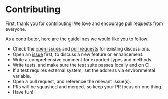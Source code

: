 # Contributing

First, thank you for contributing! We love and encourage pull requests from everyone.

As a contributor, here are the guidelines we would like you to follow:

- Check the [open issues][issues] and [pull requests][prs] for existing discussions.
- Open an [issue][issues] first, to discuss a new feature or enhancement.
- Write a comprehensive comment for exported types and methods.
- Write tests, and make sure the test suite passes locally and on CI.
- If a test requires external system, set the address via environmental variable.
- Open a pull request, and reference the relevant issue(s).
- PRs will be squashed and merged, so keep your PR focus on one thing.
- Have fun!

[issues]: https://github.com/DoNewsCode/core/issues
[prs]: https://github.com/DoNewsCode/core/pulls
